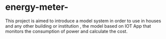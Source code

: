 # energy-meter-
This project is aimed to introduce a model system in order to use in houses and any other building or institution , the model based on IOT App that monitors the consumption of power and calculate the cost.
